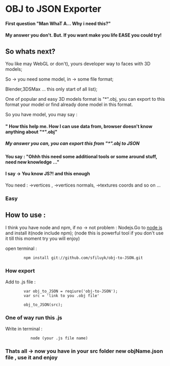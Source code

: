 <h1>OBJ to JSON Exporter</h1>

<h4>First question "Man WhaT A... Why i need this?"</h4>
    <h4>My answer you don't. But. If you want make you life EASE you could try!</h4>

<h2>So whats next?</h2>

You like may WebGL or don't), yours developer way to faces with 3D models;

So -> you need some model, in -> some file format;

Blender,3DSMax ... this only start of all list);

One of popular and easy 3D models format is "*".obj,
 you can export to this format your model or find already done model in this format.

So you have model, you may say :

<h4>" How this help me. How I can use data from, browser doesn't know anything about "*".obj"</h4>

<h5>My answer you can, you can export this from "*".obj to JSON</h5>

<h4> You say : "Ohhh this need some additional tools or some around stuff, need new knowledge ..."</h4>
<h4> I say -> You know JS?! and this enough</h4>

You need : 
          ->vertices , 
          ->vertices normals, 
          ->textures coords and so on ...

<h3>Easy</h3>

<h2>How to use :</h2>

I think you have node and npm, if no -> not problem :
    Nodejs.Go to <a href ="http://nodejs.org/">node js</a> and install it(node include npm);
    (node this is powerful tool if you don't use it till this moment try you will enjoy)

open terminal :
  
        
            npm install git://github.com/sfiluyk/obj-to-JSON.git
      
 

<h3>How export</h3>
 Add to .js file :

      
            var obj_to_JSON = reqiure('obj-to-JSON');
            var src = 'link to you .obj file'

            obj_to_JSON(src);
       


<h3>One of way run this .js </h3>  
Write in terminal :
          
               node (your .js file name)
         


<h3>Thats all -> now you have in your src folder new objName.json file , use it and enjoy</h3>